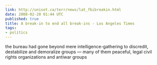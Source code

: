 ```yaml
---
link: http://uniset.ca/terr/news/lat_fbibreakin.html
date: 2008-02-20 01:44 UTC
published: true
title: A break-in to end all break-ins - Los Angeles Times
tags:
- politics
---
```


the bureau had gone beyond mere intelligence-gathering to discredit, destabilize and demoralize groups — many of them peaceful, legal civil rights organizations and antiwar groups
